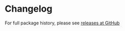 Changelog
=========
For full package history, please see [releases at GitHub](https://github.com/VeliovGroup/Meteor-logger/releases)